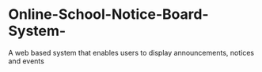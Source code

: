 # Online-School-Notice-Board-System-
A web based system that enables users to display announcements, notices and events 
